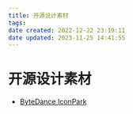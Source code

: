 ```yaml
---
title: 开源设计素材
tags: 
date created: 2022-12-22 23:19:11
date updated: 2023-11-25 14:41:55
---
```


# 开源设计素材

- [ByteDance IconPark](https://iconpark.oceanengine.com/home)
